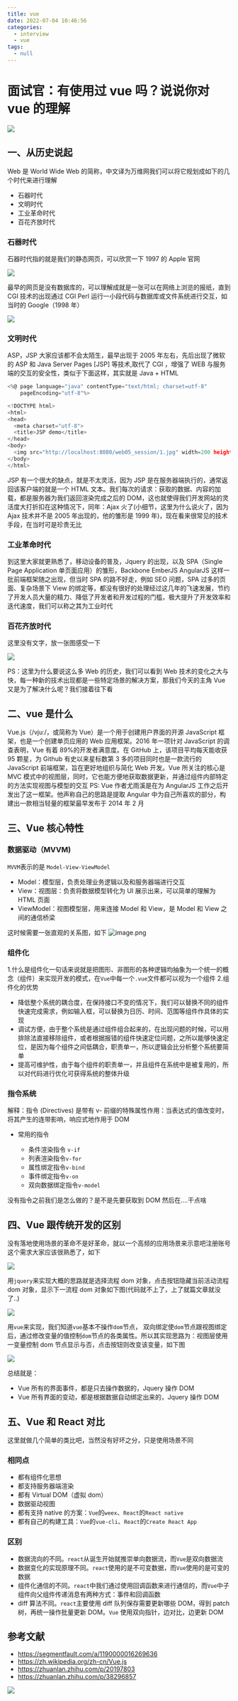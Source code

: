 ```yaml
---
title: vue
date: 2022-07-04 10:46:56
categories: 
  - interview
  - vue
tags: 
  - null
---
```


# 面试官：有使用过 vue 吗？说说你对 vue 的理解

![](https://static.vue-js.com/02ac1620-3ac6-11eb-85f6-6fac77c0c9b3.png)

## 一、从历史说起

Web 是 World Wide Web 的简称，中文译为万维网我们可以将它规划成如下的几个时代来进行理解

- 石器时代
- 文明时代
- 工业革命时代
- 百花齐放时代

### 石器时代

石器时代指的就是我们的静态网页，可以欣赏一下 1997 的 Apple 官网

![](https://static.vue-js.com/1734e450-3ac6-11eb-85f6-6fac77c0c9b3.png)

最早的网页是没有数据库的，可以理解成就是一张可以在网络上浏览的报纸，直到 CGI 技术的出现通过 CGI Perl 运行一小段代码与数据库或文件系统进行交互，如当时的 Google（1998 年）

![](https://static.vue-js.com/23189000-3ac6-11eb-85f6-6fac77c0c9b3.png)

### 文明时代

ASP，JSP 大家应该都不会太陌生，最早出现于 2005 年左右，先后出现了微软的 ASP 和 Java Server Pages \[JSP\] 等技术,取代了 CGI ，增强了 WEB 与服务端的交互的安全性，类似于下面这样，其实就是 Java + HTML

```js
<%@ page language="java" contentType="text/html; charset=utf-8"  
    pageEncoding="utf-8"%>

<!DOCTYPE html>
<html>  
<head>  
  <meta charset="utf-8">  
  <title>JSP demo</title>  
</head>  
<body>  
  <img src="http://localhost:8080/web05_session/1.jpg" width=200 height=100 />  
</body>  
</html> 
```

JSP 有一个很大的缺点，就是不太灵活，因为 JSP 是在服务器端执行的，通常返回该客户端的就是一个 HTML 文本。我们每次的请求：获取的数据、内容的加载，都是服务器为我们返回渲染完成之后的 DOM，这也就使得我们开发网站的灵活度大打折扣在这种情况下，同年：Ajax 火了\(小细节，这里为什么说火了，因为 Ajax 技术并不是 2005 年出现的，他的雏形是 1999 年\)，现在看来很常见的技术手段，在当时可是珍贵无比

### 工业革命时代

到这里大家就更熟悉了，移动设备的普及，Jquery 的出现，以及 SPA（Single Page Application 单页面应用）的雏形，Backbone EmberJS AngularJS 这样一批前端框架随之出现，但当时 SPA 的路不好走，例如 SEO 问题，SPA 过多的页面、复杂场景下 View 的绑定等，都没有很好的处理经过这几年的飞速发展，节约了开发人员大量的精力、降低了开发者和开发过程的门槛，极大提升了开发效率和迭代速度，我们可以称之其为工业时代

### 百花齐放时代

这里没有文字，放一张图感受一下

![](https://static.vue-js.com/32a6f430-3ac6-11eb-85f6-6fac77c0c9b3.png)

PS：这里为什么要说这么多 Web 的历史，我们可以看到 Web 技术的变化之大与快，每一种新的技术出现都是一些特定场景的解决方案，那我们今天的主角 Vue 又是为了解决什么呢？我们接着往下看

## 二、vue 是什么

Vue.js（/vjuː/，或简称为 Vue）是一个用于创建用户界面的开源 JavaScript 框架，也是一个创建单页应用的 Web 应用框架。2016 年一项针对 JavaScript 的调查表明，Vue 有着 89\%的开发者满意度。在 GitHub 上，该项目平均每天能收获 95 颗星，为 Github 有史以来星标数第 3 多的项目同时也是一款流行的 JavaScript 前端框架，旨在更好地组织与简化 Web 开发。Vue 所关注的核心是 MVC 模式中的视图层，同时，它也能方便地获取数据更新，并通过组件内部特定的方法实现视图与模型的交互 PS: Vue 作者尤雨溪是在为 AngularJS 工作之后开发出了这一框架。他声称自己的思路是提取 Angular 中为自己所喜欢的部分，构建出一款相当轻量的框架最早发布于 2014 年 2 月

## 三、Vue 核心特性

### 数据驱动（MVVM\)

`MVVM`表示的是 `Model-View-ViewModel`

- Model：模型层，负责处理业务逻辑以及和服务器端进行交互
- View：视图层：负责将数据模型转化为 UI 展示出来，可以简单的理解为 HTML 页面
- ViewModel：视图模型层，用来连接 Model 和 View，是 Model 和 View 之间的通信桥梁

这时候需要一张直观的关系图，如下
![image.png](https://static.vue-js.com/4402c560-3ac6-11eb-85f6-6fac77c0c9b3.png)

### 组件化

1.什么是组件化一句话来说就是把图形、非图形的各种逻辑均抽象为一个统一的概念（组件）来实现开发的模式，在`Vue`中每一个`.vue`文件都可以视为一个组件 2.组件化的优势

- 降低整个系统的耦合度，在保持接口不变的情况下，我们可以替换不同的组件快速完成需求，例如输入框，可以替换为日历、时间、范围等组件作具体的实现
- 调试方便，由于整个系统是通过组件组合起来的，在出现问题的时候，可以用排除法直接移除组件，或者根据报错的组件快速定位问题，之所以能够快速定位，是因为每个组件之间低耦合，职责单一，所以逻辑会比分析整个系统要简单
- 提高可维护性，由于每个组件的职责单一，并且组件在系统中是被复用的，所以对代码进行优化可获得系统的整体升级

### 指令系统

解释：指令 \(Directives\) 是带有 v- 前缀的特殊属性作用：当表达式的值改变时，将其产生的连带影响，响应式地作用于 DOM

- 常用的指令

  - 条件渲染指令 `v-if`
  - 列表渲染指令`v-for`
  - 属性绑定指令`v-bind`
  - 事件绑定指令`v-on`
  - 双向数据绑定指令`v-model`

没有指令之前我们是怎么做的？是不是先要获取到 DOM 然后在....干点啥

## 四、Vue 跟传统开发的区别

没有落地使用场景的革命不是好革命，就以一个高频的应用场景来示意吧注册账号这个需求大家应该很熟悉了，如下

![](https://static.vue-js.com/5ae84840-3ac6-11eb-ab90-d9ae814b240d.png)

用`jquery`来实现大概的思路就是选择流程 dom 对象，点击按钮隐藏当前活动流程 dom 对象，显示下一流程 dom 对象如下图\(代码就不上了，上了就篇文章就没了..\)

![](https://static.vue-js.com/65f89e60-3ac6-11eb-85f6-6fac77c0c9b3.png)

用`vue`来实现，我们知道`vue`基本不操作`dom`节点， 双向绑定使`dom`节点跟视图绑定后，通过修改变量的值控制`dom`节点的各类属性。所以其实现思路为：视图层使用一变量控制 dom 节点显示与否，点击按钮则改变该变量，如下图

![](https://static.vue-js.com/6f916fb0-3ac6-11eb-ab90-d9ae814b240d.png)

总结就是：

- Vue 所有的界面事件，都是只去操作数据的，Jquery 操作 DOM
- Vue 所有界面的变动，都是根据数据自动绑定出来的，Jquery 操作 DOM

## 五、Vue 和 React 对比

这里就做几个简单的类比吧，当然没有好坏之分，只是使用场景不同

### 相同点

- 都有组件化思想
- 都支持服务器端渲染
- 都有 Virtual DOM（虚拟 dom）
- 数据驱动视图
- 都有支持 native 的方案：`Vue`的`weex`、`React`的`React native`
- 都有自己的构建工具：`Vue`的`vue-cli`、`React`的`Create React App`

### 区别

- 数据流向的不同。`react`从诞生开始就推崇单向数据流，而`Vue`是双向数据流
- 数据变化的实现原理不同。`react`使用的是不可变数据，而`Vue`使用的是可变的数据
- 组件化通信的不同。`react`中我们通过使用回调函数来进行通信的，而`Vue`中子组件向父组件传递消息有两种方式：事件和回调函数
- diff 算法不同。`react`主要使用 diff 队列保存需要更新哪些 DOM，得到 patch 树，再统一操作批量更新 DOM。`Vue` 使用双向指针，边对比，边更新 DOM

## 参考文献

- <https://segmentfault.com/a/1190000016269636>
- <https://zh.wikipedia.org/zh-cn/Vue.js>
- <https://zhuanlan.zhihu.com/p/20197803>
- <https://zhuanlan.zhihu.com/p/38296857>

![](https://static.vue-js.com/821b87b0-3ac6-11eb-ab90-d9ae814b240d.png)
